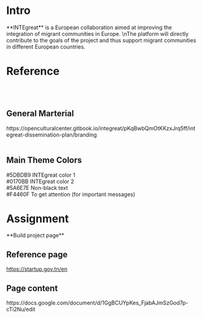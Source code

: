 <h1>Intro</h1>
**INTEgreat** is a European collaboration aimed at improving the integration of migrant communities in Europe. \nThe platform will directly contribute to the goals of the project and thus support migrant communities in different European countries.

<h1>Reference</h1></br></br>
<h2>General Marterial</h2>
https://openculturalcenter.gitbook.io/integreat/pKqBwbQmOtKKzxJrq5ff/integreat-dissemination-plan/branding
</br></br>
<h2> Main Theme Colors</h2>
  #5DBDB9 INTEgreat color 1
</br>
  #0170BB INTEgreat color 2
</br>
  #5A6E7E Non-black text
</br>
  #F4460F To get attention (for important messages)
  </br>

<h1>Assignment</h1>
**Build project page**
</br>
<h2>
Reference page 
</h2>

https://startup.gov.tn/en
</br>
<h2>Page content</h2>
https://docs.google.com/document/d/1GgBCUYpKes_FjabAJmSzGod7p-cTi2Nu/edit

